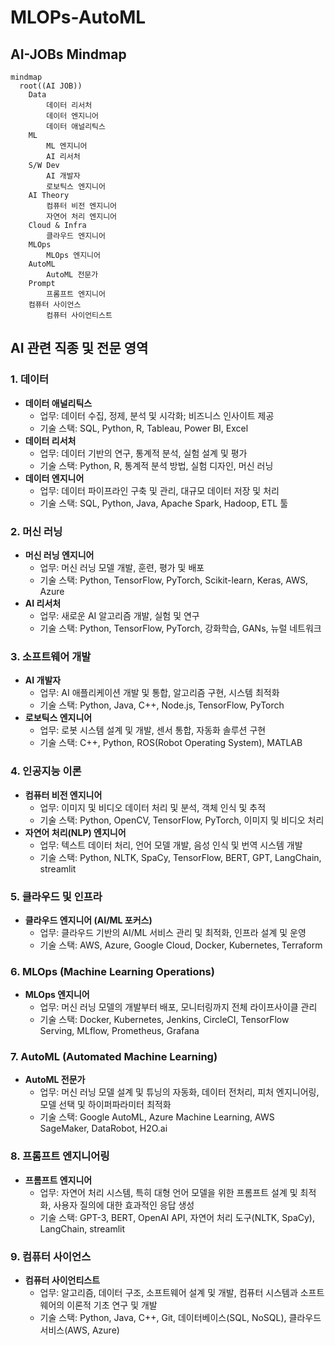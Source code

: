 # MLOPs-AutoML

## AI-JOBs Mindmap
```mermaid
mindmap
  root((AI JOB))
    Data
        데이터 리서처
        데이터 엔지니어
        데이터 애널리틱스
    ML
        ML 엔지니어
        AI 리서처
    S/W Dev
        AI 개발자
        로보틱스 엔지니어
    AI Theory
        컴퓨터 비전 엔지니어
        자연어 처리 엔지니어
    Cloud & Infra
        클라우드 엔지니어
    MLOps
        MLOps 엔지니어
    AutoML
        AutoML 전문가
    Prompt
        프롬프트 엔지니어
    컴퓨터 사이언스
        컴퓨터 사이언티스트
```


## AI 관련 직종 및 전문 영역

### 1. 데이터
- **데이터 애널리틱스**
    - 업무: 데이터 수집, 정제, 분석 및 시각화; 비즈니스 인사이트 제공
    - 기술 스택: SQL, Python, R, Tableau, Power BI, Excel
- **데이터 리서처**
    - 업무: 데이터 기반의 연구, 통계적 분석, 실험 설계 및 평가
    - 기술 스택: Python, R, 통계적 분석 방법, 실험 디자인, 머신 러닝
- **데이터 엔지니어**
    - 업무: 데이터 파이프라인 구축 및 관리, 대규모 데이터 저장 및 처리
    - 기술 스택: SQL, Python, Java, Apache Spark, Hadoop, ETL 툴

### 2. 머신 러닝
- **머신 러닝 엔지니어**
    - 업무: 머신 러닝 모델 개발, 훈련, 평가 및 배포
    - 기술 스택: Python, TensorFlow, PyTorch, Scikit-learn, Keras, AWS, Azure
- **AI 리서처**
    - 업무: 새로운 AI 알고리즘 개발, 실험 및 연구
    - 기술 스택: Python, TensorFlow, PyTorch, 강화학습, GANs, 뉴럴 네트워크

### 3. 소프트웨어 개발
- **AI 개발자**
    - 업무: AI 애플리케이션 개발 및 통합, 알고리즘 구현, 시스템 최적화
    - 기술 스택: Python, Java, C++, Node.js, TensorFlow, PyTorch
- **로보틱스 엔지니어**
	- 업무: 로봇 시스템 설계 및 개발, 센서 통합, 자동화 솔루션 구현
	- 기술 스택: C++, Python, ROS(Robot Operating System), MATLAB

### 4. 인공지능 이론
- **컴퓨터 비전 엔지니어**
    - 업무: 이미지 및 비디오 데이터 처리 및 분석, 객체 인식 및 추적
    - 기술 스택: Python, OpenCV, TensorFlow, PyTorch, 이미지 및 비디오 처리
- **자연어 처리(NLP) 엔지니어**
    - 업무: 텍스트 데이터 처리, 언어 모델 개발, 음성 인식 및 번역 시스템 개발
    - 기술 스택: Python, NLTK, SpaCy, TensorFlow, BERT, GPT, LangChain, streamlit

### 5. 클라우드 및 인프라
- **클라우드 엔지니어 (AI/ML 포커스)**
    - 업무: 클라우드 기반의 AI/ML 서비스 관리 및 최적화, 인프라 설계 및 운영
    - 기술 스택: AWS, Azure, Google Cloud, Docker, Kubernetes, Terraform

### 6. MLOps (Machine Learning Operations)
- **MLOps 엔지니어**
    - 업무: 머신 러닝 모델의 개발부터 배포, 모니터링까지 전체 라이프사이클 관리
    - 기술 스택: Docker, Kubernetes, Jenkins, CircleCI, TensorFlow Serving, MLflow, Prometheus, Grafana

### 7. AutoML (Automated Machine Learning)
- **AutoML 전문가**
	- 업무: 머신 러닝 모델 설계 및 튜닝의 자동화, 데이터 전처리, 피처 엔지니어링, 모델 선택 및 하이퍼파라미터 최적화
	- 기술 스택: Google AutoML, Azure Machine Learning, AWS SageMaker, DataRobot, H2O.ai

### 8. 프롬프트 엔지니어링
- **프롬프트 엔지니어**
    - 업무: 자연어 처리 시스템, 특히 대형 언어 모델을 위한 프롬프트 설계 및 최적화, 사용자 질의에 대한 효과적인 응답 생성
    - 기술 스택: GPT-3, BERT, OpenAI API, 자연어 처리 도구(NLTK, SpaCy), LangChain, streamlit

### 9. 컴퓨터 사이언스
- **컴퓨터 사이언티스트**
    - 업무: 알고리즘, 데이터 구조, 소프트웨어 설계 및 개발, 컴퓨터 시스템과 소프트웨어의 이론적 기초 연구 및 개발
    - 기술 스택: Python, Java, C++, Git, 데이터베이스(SQL, NoSQL), 클라우드 서비스(AWS, Azure)